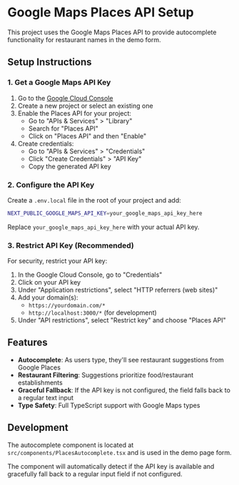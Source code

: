 # Google Maps Places API Setup

This project uses the Google Maps Places API to provide autocomplete functionality for restaurant names in the demo form.

## Setup Instructions

### 1. Get a Google Maps API Key

1. Go to the [Google Cloud Console](https://console.cloud.google.com/)
2. Create a new project or select an existing one
3. Enable the Places API for your project:
   - Go to "APIs & Services" > "Library"
   - Search for "Places API"
   - Click on "Places API" and then "Enable"
4. Create credentials:
   - Go to "APIs & Services" > "Credentials"
   - Click "Create Credentials" > "API Key"
   - Copy the generated API key

### 2. Configure the API Key

Create a `.env.local` file in the root of your project and add:

```bash
NEXT_PUBLIC_GOOGLE_MAPS_API_KEY=your_google_maps_api_key_here
```

Replace `your_google_maps_api_key_here` with your actual API key.

### 3. Restrict API Key (Recommended)

For security, restrict your API key:

1. In the Google Cloud Console, go to "Credentials"
2. Click on your API key
3. Under "Application restrictions", select "HTTP referrers (web sites)"
4. Add your domain(s):
   - `https://yourdomain.com/*`
   - `http://localhost:3000/*` (for development)
5. Under "API restrictions", select "Restrict key" and choose "Places API"

## Features

- **Autocomplete**: As users type, they'll see restaurant suggestions from Google Places
- **Restaurant Filtering**: Suggestions prioritize food/restaurant establishments
- **Graceful Fallback**: If the API key is not configured, the field falls back to a regular text input
- **Type Safety**: Full TypeScript support with Google Maps types

## Development

The autocomplete component is located at `src/components/PlacesAutocomplete.tsx` and is used in the demo page form.

The component will automatically detect if the API key is available and gracefully fall back to a regular input field if not configured.
